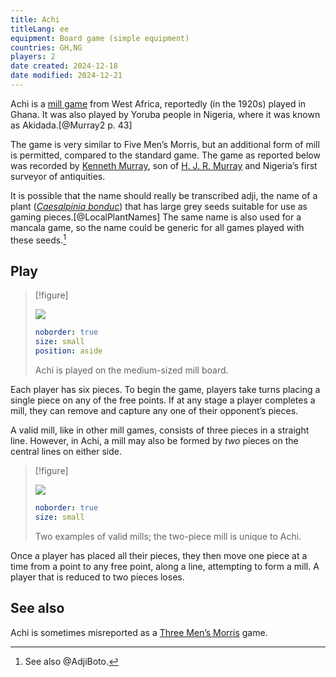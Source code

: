 ```yaml
---
title: Achi
titleLang: ee
equipment: Board game (simple equipment)
countries: GH,NG
players: 2
date created: 2024-12-18
date modified: 2024-12-21
---
```


<span class="noun aka" lang="ee">Achi</span> is a [mill game](articles/families/mill-games/mill-games.md) from West Africa, reportedly (in the 1920s) played in Ghana. It was also played by Yoruba people in Nigeria, where it was known as <span class="noun aka" lang="yo">Akidada</span>.[@Murray2 p. 43]

The game is very similar to Five Men’s Morris, but an additional form of mill is permitted, compared to the standard game. The game as reported below was recorded by [Kenneth Murray](https://en.wikipedia.org/wiki/Kenneth_Murray_(archaeologist)), son of [H. J. R. Murray](articles/people/hjr-murray.md) and Nigeria’s first surveyor of antiquities.

It is possible that the name should really be transcribed <span lang="ee">adji</span>, the name of a plant ([<cite>Caesalpinia bonduc</cite>](https://en.wikipedia.org/wiki/Guilandina_bonduc)) that has large grey seeds suitable for use as gaming pieces.[@LocalPlantNames] The same name is also used for a mancala game, so the name could be generic for all games played with these seeds.[^1]

[^1]: See also @AdjiBoto.

## Play

> [!figure]
>
> ![](articles/families/mill-games/medium_merels.svg)
>
> ```yaml
> noborder: true
> size: small
> position: aside
> ```
>
> <span class="noun" lang="ee">Achi</span> is played on the medium-sized mill board.

Each player has six pieces. To begin the game, players take turns placing a single piece on any of the free points. If at any stage a player completes a mill, they can remove and capture any one of their opponent’s pieces.

A valid mill, like in other mill games, consists of three pieces in a straight line. However, in <span class="noun" lang="ee">Achi</span>, a mill may also be formed by *two* pieces on the central lines on either side.

> [!figure]
>
> ![](games/achi/achi_examples.svg)
>
> ```yaml
> noborder: true
> size: small
> ```
>
> Two examples of valid mills; the two-piece mill is unique to <span class="noun" lang="ee">Achi</span>.

Once a player has placed all their pieces, they then move one piece at a time from a point to any free point, along a line, attempting to form a mill. A player that is reduced to two pieces loses.

## See also

<span class="noun" lang="ee">Achi</span> is sometimes misreported as a [Three Men’s Morris](games/three-mens-morris.md) game.
